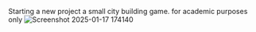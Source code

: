 Starting a new project a small city building game.
for academic purposes only
![Screenshot 2025-01-17 174140](https://github.com/user-attachments/assets/b4c64ba9-60b2-4a4f-b96e-bc1634b04975)
